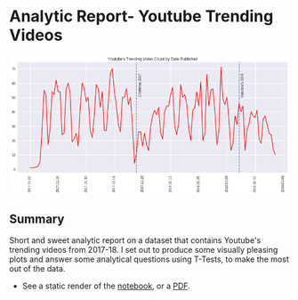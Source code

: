 # Analytic Report- Youtube Trending Videos

![banner](Deliverables/output_26_0.png)

## Summary

Short and sweet analytic report on a dataset that contains Youtube's trending videos from 2017-18. I set out to produce some visually pleasing plots and answer some analytical questions using T-Tests, to make the most out of the data.

- See a static render of the [notebook](https://miguelniblock.github.io/Analytic-Report_Youtube-Trending-Videos/Deliverables/index.html), or a [PDF](https://miguelniblock.github.io/Analytic-Report_Youtube-Trending-Videos/Deliverables/PDF.Analytic-Report_Youtube-Trending-Videos.pdf).